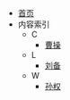 * [首页](README.md)
* 内容索引
  * C
    * [曹操](pages/曹操.md)
  * L
    * [刘备](pages/刘备.md)
  * W
    * [孙权](pages/孙权.md)

